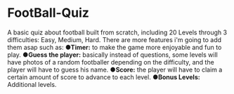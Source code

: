 # FootBall-Quiz
A basic quiz about football built from scratch, including 20 Levels through 3 difficulties: Easy, Medium, Hard. 
There are more features i'm going to add them asap such as: 
	**●Timer:** to make the game more enjoyable and fun to play. 
	**●Guess the player:** basically instead of questions, some levels will have photos of a random footballer depending on the difficulty, and the player will have to guess his name.
 	**●Score:** the player will have to claim a certain amount of score to advance to each level. 
	**●Bonus Levels:** Additional levels.
